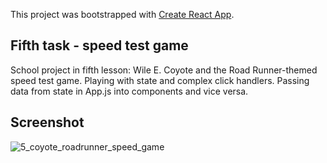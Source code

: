 This project was bootstrapped with [Create React App](https://github.com/facebook/create-react-app).

## Fifth task - speed test game

School project in fifth lesson: Wile E. Coyote and the Road Runner-themed speed test game.
Playing with state and complex click handlers. Passing data from state in App.js into components and vice versa.

## Screenshot

![5_coyote_roadrunner_speed_game](./public/5-screenshot.png?raw=true)